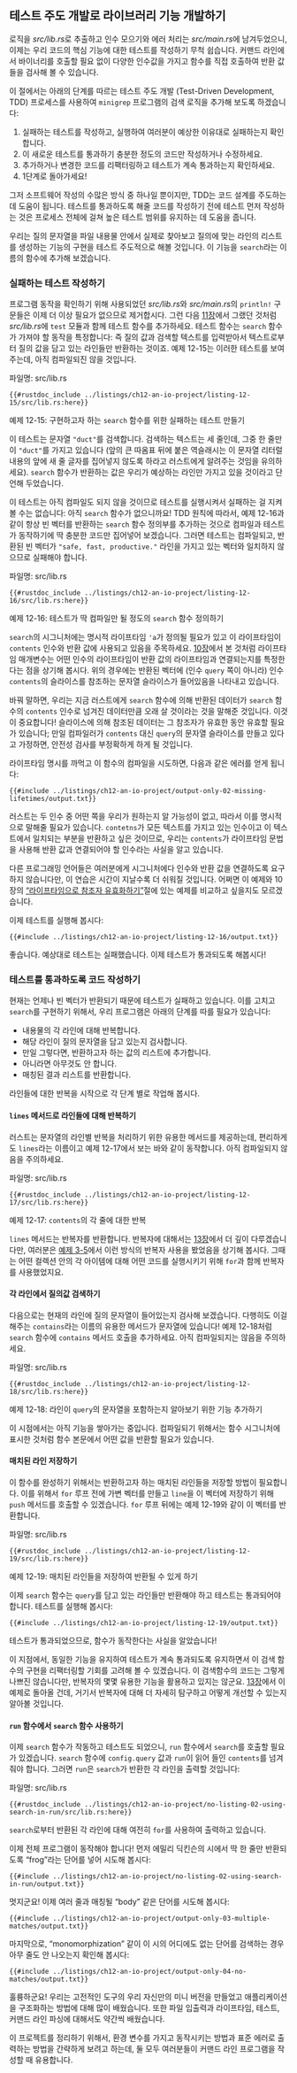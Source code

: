 ## 테스트 주도 개발로 라이브러리 기능 개발하기

로직을 *src/lib.rs*로 추출하고 인수 모으기와 에러 처리는
*src/main.rs*에 남겨두었으니, 이제는 우리 코드의 핵심 기능에 대한
테스트를 작성하기 무척 쉽습니다. 커맨드 라인에서 바이너리를 호출할
필요 없이 다양한 인수값을 가지고 함수를 직접 호출하여 반환 값들을
검사해 볼 수 있습니다.

이 절에서는 아래의 단계를 따르는 테스트 주도 개발 (Test-Driven Development, TDD)
프로세스를 사용하여 `minigrep` 프로그램의 검색 로직을 추가해 보도록 하겠습니다:

1. 실패하는 테스트를 작성하고, 실행하여 여러분이 예상한 이유대로 실패하는지
   확인합니다.
2. 이 새로운 테스트를 통과하기 충분한 정도의 코드만 작성하거나 수정하세요. 
3. 추가하거나 변경한 코드를 리팩터링하고 테스트가 계속 통과하는지
   확인하세요.
4. 1단계로 돌아가세요!

그저 소프트웨어 작성의 수많은 방식 중 하나일 뿐이지만, TDD는 코드 설계를 주도하는데
도움이 됩니다. 테스트를 통과하도록 해줄 코드를 작성하기 전에 테스트 먼저 작성하는
것은 프로세스 전체에 걸쳐 높은 테스트 범위를 유지하는 데 도움을 줍니다.

우리는 질의 문자열을 파일 내용물 안에서 실제로 찾아보고 질의에
맞는 라인의 리스트를 생성하는 기능의 구현을 테스트 주도적으로
해볼 것입니다. 이 기능을 `search`라는 이름의 함수에
추가해 보겠습니다.

### 실패하는 테스트 작성하기

프로그램 동작을 확인하기 위해 사용되었던 *src/lib.rs*와 *src/main.rs*의
`println!` 구문들은 이제 더 이상 필요가 없으므로 제거합시다.
그런 다음 [11장][ch11-anatomy]<!-- ignore -->에서 그랬던 것처럼 *src/lib.rs*에
`test` 모듈과 함께 테스트 함수를 추가하세요. 테스트 함수는 `search` 함수가
가져야 할 동작을 특정합니다: 즉 질의 값과 검색할 텍스트를 입력받아서
텍스트로부터 질의 값을 담고 있는 라인들만 반환하는 것이죠. 예제 12-15는
이러한 테스트를 보여주는데, 아직 컴파일되진 않을 것입니다.

<span class="filename">파일명: src/lib.rs</span>

```rust,ignore,does_not_compile
{{#rustdoc_include ../listings/ch12-an-io-project/listing-12-15/src/lib.rs:here}}
```

<span class="caption">예제 12-15: 구현하고자 하는 `search` 함수를 위한
실패하는 테스트 만들기</span>

이 테스트는 문자열 `"duct"`를 검색합니다. 검색하는 텍스트는 세 줄인데,
그중 한 줄만이 `"duct"`를 가지고 있습니다 (앞의 큰 따옴표 뒤에 붙은 역슬래시는
이 문자열 리터럴 내용의 앞에 새 줄 글자를 집어넣지 않도록 하라고 러스트에게
알려주는 것임을 유의하세요). `search` 함수가 반환하는 값은 우리가 예상하는
라인만 가지고 있을 것이라고 단언해 두었습니다.

이 테스트는 아직 컴파일도 되지 않을 것이므로 테스트를 실행시켜서 실패하는
걸 지켜볼 수는 없습니다: 아직 `search` 함수가 없으니까요! TDD 원칙에 따라서,
예제 12-16과 같이 항상 빈 벡터를 반환하는 `search` 함수 정의부를
추가하는 것으로 컴파일과 테스트가 동작하기에 딱 충분한 코드만 집어넣어
보겠습니다. 그러면 테스트는 컴파일되고, 반환된 빈 벡터가 `"safe, fast,
productive."` 라인을 가지고 있는 벡터와 일치하지 않으므로 실패해야
합니다.

<span class="filename">파일명: src/lib.rs</span>

```rust,noplayground
{{#rustdoc_include ../listings/ch12-an-io-project/listing-12-16/src/lib.rs:here}}
```

<span class="caption">예제 12-16: 테스트가 딱 컴파일만 될 정도의
`search` 함수 정의하기</span>

`search`의 시그니처에는 명시적 라이프타임 `'a`가 정의될 필요가 있고
이 라이프타임이 `contents` 인수와 반환 값에 사용되고 있음을 주목하세요.
[10장][ch10-lifetimes]<!-- ignore -->에서 본 것처럼 라이프타임 매개변수는
어떤 인수의 라이프타임이 반환 값의 라이프타임과 연결되는지를 특정한다는
점을 상기해 봅시다. 위의 경우에는 반환된 벡터에 (인수 `query` 쪽이 아니라)
인수 `contents`의 슬라이스를 참조하는 문자열 슬라이스가 들어있음을
나타내고 있습니다.

바꿔 말하면, 우리는 지금 러스트에게 `search` 함수에 의해 반환된 데이터가
`search` 함수의 `contents` 인수로 넘겨진 데이터만큼 오래 살 것이라는
것을 말해준 것입니다. 이것이 중요합니다! 슬라이스에 의해 참조된 데이터는
그 참조자가 유효한 동안 유효할 필요가 있습니다; 만일 컴파일러가 `contents`
대신 `query`의 문자열 슬라이스를 만들고 있다고 가정하면, 안전성 검사를
부정확하게 하게 될 것입니다.

라이프타임 명시를 까먹고 이 함수의 컴파일을 시도하면, 다음과
같은 에러를 얻게 됩니다:

```console
{{#include ../listings/ch12-an-io-project/output-only-02-missing-lifetimes/output.txt}}
```

러스트는 두 인수 중 어떤 쪽을 우리가 원하는지 알 가능성이 없고, 따라서 이를
명시적으로 말해줄 필요가 있습니다. `contetns`가 모든 텍스트를 가지고 있는
인수이고 이 텍스트에서 일치되는 부분을 반환하고 싶은 것이므로, 우리는
`contents`가 라이프타임 문법을 사용해 반환 값과 연결되어야 할 인수라는 사실을
알고 있습니다.

다른 프로그래밍 언어들은 여러분에게 시그니처에다 인수와 반환 값을 연결하도록
요구하지 않습니다만, 이 연습은 시간이 지날수록 더 쉬워질 것입니다. 어쩌면
이 예제와 10장의
[“라이프타임으로 참조자 유효화하기”][validating-references-with-lifetimes]<!-- ignore -->절에
있는 예제를 비교하고 싶을지도 모르겠습니다.

이제 테스트를 실행해 봅시다:

```console
{{#include ../listings/ch12-an-io-project/listing-12-16/output.txt}}
```

좋습니다. 예상대로 테스트는 실패했습니다. 이제 테스트가 통과되도록 해봅시다!

### 테스트를 통과하도록 코드 작성하기

현재는 언제나 빈 벡터가 반환되기 때문에 테스트가 실패하고 있습니다. 이를 고치고
`search`를 구현하기 위해서, 우리 프로그램은 아래의 단계를 따를 필요가 있습니다:

* 내용물의 각 라인에 대해 반복합니다.
* 해당 라인이 질의 문자열을 담고 있는지 검사합니다.
* 만일 그렇다면, 반환하고자 하는 값의 리스트에 추가합니다.
* 아니라면 아무것도 안 합니다.
* 매칭된 결과 리스트를 반환합니다.

라인들에 대한 반복을 시작으로 각 단계 별로 작업해 봅시다.

#### `lines` 메서드로 라인들에 대해 반복하기

러스트는 문자열의 라인별 반복을 처리하기 위한 유용한 메서드를 제공하는데,
편리하게도 `lines`라는 이름이고 예제 12-17에서 보는 바와 같이 동작합니다.
아직 컴파일되지 않음을 주의하세요.

<span class="filename">파일명: src/lib.rs</span>

```rust,ignore,does_not_compile
{{#rustdoc_include ../listings/ch12-an-io-project/listing-12-17/src/lib.rs:here}}
```

<span class="caption">예제 12-17: `contents`의 각 줄에 대한 반복
</span>

`lines` 메서드는 반복자를 반환합니다. 반복자에 대해서는 [13장][ch13-iterators]<!-- ignore -->에서
더 깊이 다루겠습니다만, 여러분은 [예제 3-5][ch3-iter]<!-- ignore -->에서
이런 방식의 반복자 사용을 봤었음을 상기해 봅시다. 그때는 어떤 컬렉션 안의 각
아이템에 대해 어떤 코드를 실행시키기 위해 `for`과 함께 반복자를 사용했었지요.

#### 각 라인에서 질의값 검색하기

다음으로는 현재의 라인에 질의 문자열이 들어있는지 검사해 보겠습니다.
다행히도 이걸 해주는 `contains`라는 이름의 유용한 메서드가 문자열에
있습니다! 예제 12-18처럼 `search` 함수에 `contains` 메서드 호출을
추가하세요. 아직 컴파일되지는 않음을 주의하세요.

<span class="filename">파일명: src/lib.rs</span>

```rust,ignore,does_not_compile
{{#rustdoc_include ../listings/ch12-an-io-project/listing-12-18/src/lib.rs:here}}
```

<span class="caption">예제 12-18: 라인이 `query`의 문자열을 포함하는지
알아보기 위한 기능 추가하기</span>

이 시점에서는 아직 기능을 쌓아가는 중입니다. 컴파일되기 위해서는
함수 시그니처에 표시한 것처럼 함수 본문에서 어떤 값을 반환할
필요가 있습니다.

#### 매치된 라인 저장하기

이 함수를 완성하기 위해서는 반환하고자 하는 매치된 라인들을 저장할 방법이
필요합니다. 이를 위해서 `for` 루프 전에 가변 벡터를 만들고 `line`을 이
벡터에 저장하기 위해 `push` 메서드를 호출할 수 있겠습니다. `for` 루프 뒤에는
예제 12-19와 같이 이 벡터를 반환합니다.

<span class="filename">파일명: src/lib.rs</span>

```rust,ignore
{{#rustdoc_include ../listings/ch12-an-io-project/listing-12-19/src/lib.rs:here}}
```

<span class="caption">예제 12-19: 매치된 라인들을 저장하여 반환될 수
있게 하기</span>

이제 `search` 함수는 `query`를 담고 있는 라인들만 반환해야 하고
테스트는 통과되어야 합니다. 테스트를 실행해 봅시다:

```console
{{#include ../listings/ch12-an-io-project/listing-12-19/output.txt}}
```

테스트가 통과되었으므로, 함수가 동작한다는 사실을 알았습니다!

이 지점에서, 동일한 기능을 유지하여 테스트가 계속 통과되도록
유지하면서 이 검색 함수의 구현을 리팩터링할 기회를 고려해 볼
수 있겠습니다. 이 검색함수의 코드는 그렇게 나쁘진 않습니다만,
반복자의 몇몇 유용한 기능을 활용하고 있지는 않군요.
[13장][ch13-iterators]<!-- ignore -->에서 이 예제로 돌아올 건데, 거기서
반복자에 대해 더 자세히 탐구하고 어떻게 개선할 수 있는지 알아볼 것입니다.

#### `run` 함수에서 `search` 함수 사용하기

이제 `search` 함수가 작동하고 테스트도 되었으니, `run` 함수에서
`search`를 호출할 필요가 있겠습니다. `search` 함수에 `config.query` 값과
`run`이 읽어 들인 `contents`를 넘겨줘야 합니다. 그러면 `run`은
`search`가 반환한 각 라인을 출력할 것입니다:

<span class="filename">파일명: src/lib.rs</span>

```rust,ignore
{{#rustdoc_include ../listings/ch12-an-io-project/no-listing-02-using-search-in-run/src/lib.rs:here}}
```

`search`로부터 반환된 각 라인에 대해 여전히 `for`를 사용하여 출력하고 있습니다.

이제 전체 프로그램이 동작해야 합니다! 먼저 에밀리 딕킨슨의 시에서 딱 한 줄만
반환되도록 “frog”라는 단어를 넣어 시도해 봅시다:

```console
{{#include ../listings/ch12-an-io-project/no-listing-02-using-search-in-run/output.txt}}
```

멋지군요! 이제 여러 줄과 매칭될 “body” 같은 단어를 시도해 봅시다:

```console
{{#include ../listings/ch12-an-io-project/output-only-03-multiple-matches/output.txt}}
```

마지막으로, “monomorphization” 같이 이 시의 어디에도 없는 단어를 검색하는 경우
아무 줄도 안 나오는지 확인해 봅시다:

```console
{{#include ../listings/ch12-an-io-project/output-only-04-no-matches/output.txt}}
```

훌륭하군요! 우리는 고전적인 도구의 우리 자신만의 미니 버전을 만들었고
애플리케이션을 구조화하는 방법에 대해 많이 배웠습니다. 또한 파일 입출력과
라이프타임, 테스트, 커맨드 라인 파싱에 대해서도 약간씩 배웠습니다.

이 프로젝트를 정리하기 위해서, 환경 변수를 가지고 동작시키는
방법과 표준 에러로 출력하는 방법을 간략하게 보려고 하는데, 둘 모두
여러분들이 커맨드 라인 프로그램을 작성할 때 유용합니다.

[validating-references-with-lifetimes]:
ch10-03-lifetime-syntax.html#validating-references-with-lifetimes
[ch11-anatomy]: ch11-01-writing-tests.html#the-anatomy-of-a-test-function
[ch10-lifetimes]: ch10-03-lifetime-syntax.html
[ch3-iter]: ch03-05-control-flow.html#looping-through-a-collection-with-for
[ch13-iterators]: ch13-02-iterators.html

